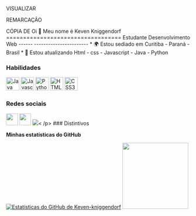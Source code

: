 VISUALIZAR

REMARCAÇÃO

CÓPIA DE
Oi 👋 Meu nome é Keven Kniggendorf ================================== Estudante Desenvolvimento Web ------ ----------------------- * 🌍 Estou sediado em Curitiba - Paraná - Brasil * 🧠 Estou atualizando Html - css - Javascript - Java - Python

### Habilidades

<p align="left">
<a href="https://www.oracle.com/java/" target="_blank" rel="noreferrer"><img src="https://raw.githubusercontent. com/danielcranney/readme-generator/main/public/icons/skills/java-colored.svg" width="36" height="36" alt="Java" /></a>
<a href="https://developer.mozilla.org/en-US/docs/Web/JavaScript" target="_blank" rel="noreferrer"><img src="https://raw.githubusercontent.com /danielcranney/readme-generator/main/public/icons/skills/javascript-colored.svg" width="36" height="36" alt="Javascript" /></a>
<a href="https:/ /www.python.org/" target="_blank" rel="noreferrer"><img src="https://raw.githubusercontent.com/danielcranney/readme-generator/main/public/icons/skills/python- coloured.svg" width="36" height="36" alt="Python" /></a>
<a href="https://developer.mozilla.org/en-US/docs/Glossary/HTML5" target="_blank" rel="noreferrer"><img src="https://raw.githubusercontent.com /danielcranney/readme-generator/main/public/icons/skills/html5-colored.svg" width="36" height="36" alt="HTML5" /></a>
<a href="https:/ /www.w3.org/TR/CSS/#css" target="_blank" rel="noreferrer"><img src="https://raw.githubusercontent.com/danielcranney/readme-generator/main/public/ icons/skills/css3-colored.svg" width="36" height="36" alt="CSS3" /></a>
</p>

### Redes sociais

<p align="left"> <a href="https://www.github.com/https://github.comKeven-kniggendorf" target="_blank" rel="noreferrer"><img src="https://raw.githubusercontent.com /danielcranney/readme-generator/main/public/icons/socials/github.svg" width="32" height="32" /></a> <a href="https://www.linkedin.com/in/k" target="_blank" rel="noreferrer"><img src="https://raw.githubusercontent.com/danielcranney/readme-generator /main/public/icons/socials/linkedin.svg" width="32" height="32" /></a> <a href="https://www.twitter.com/k" target="_blank" rel="noreferrer"><img src="https://raw.githubusercontent.com/danielcranney/readme-generator/main /public/icons/socials/twitter.svg" largura="32" altura="32" /></a>< /p>
### Distintivos

<b>Minhas estatísticas do GitHub</b>

<a href="http://www.github.com/Keven-kniggendorf"><img src="https://github-readme-stats.vercel.app/api?username=Keven-kniggendorf&show_icons=true&hide=&count_private =true&title_color=0891b2&text_color=ffffff&icon_color=f97316&bg_color=1c1917&hide_border=true&show_icons=true" alt="Estatísticas do GitHub de Keven-kniggendorf" /></a>
  <a href="https://github.com/keven-kniggendorf">
  <img height="180em" src="https://github-readme-stats.vercel.app/api/top-langs/?username=nicole-brito&layout=compact&langs_count=7&theme=dark"/>
